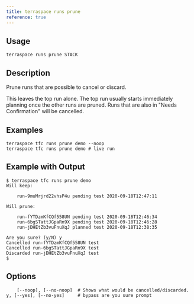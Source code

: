 ```yaml
---
title: terraspace runs prune
reference: true
---
```


## Usage

    terraspace runs prune STACK

## Description

Prune runs that are possible to cancel or discard.

This leaves the top run alone. The top run usually starts immediately planning once the other runs are pruned. Runs that are also in "Needs Confirmation" will be cancelled.

## Examples

    terraspace tfc runs prune demo --noop
    terraspace tfc runs prune demo # live run

## Example with Output

    $ terraspace tfc runs prune demo
    Will keep:

        run-9muMrjrd22vhsP4u pending test 2020-09-18T12:47:11

    Will prune:

        run-fYTDzmKfCQf558UN pending test 2020-09-18T12:46:34
        run-6bgSTattJGpaRn9X pending test 2020-09-18T12:46:28
        run-jDHEtZb3vuFnuXqJ planned test 2020-09-18T12:38:35

    Are you sure? (y/N) y
    Cancelled run-fYTDzmKfCQf558UN test
    Cancelled run-6bgSTattJGpaRn9X test
    Discarded run-jDHEtZb3vuFnuXqJ test
    $


## Options

```
    [--noop], [--no-noop]  # Shows what would be cancelled/discarded.
y, [--yes], [--no-yes]     # bypass are you sure prompt
```

